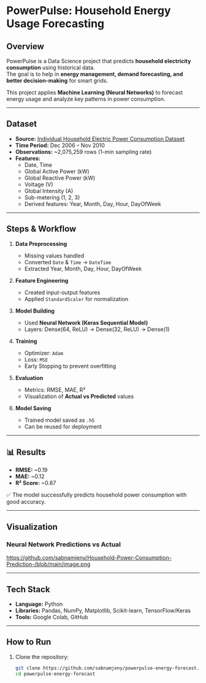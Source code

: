 #  PowerPulse: Household Energy Usage Forecasting

## Overview
PowerPulse is a Data Science project that predicts **household electricity consumption** using historical data.  
The goal is to help in **energy management, demand forecasting, and better decision-making** for smart grids.  

This project applies **Machine Learning (Neural Networks)** to forecast energy usage and analyze key patterns in power consumption.

---

##  Dataset
- **Source:** [Individual Household Electric Power Consumption Dataset](https://archive.ics.uci.edu/ml/datasets/individual+household+electric+power+consumption)  
- **Time Period:** Dec 2006 – Nov 2010  
- **Observations:** ~2,075,259 rows (1-min sampling rate)  
- **Features:**
  - Date, Time  
  - Global Active Power (kW)  
  - Global Reactive Power (kW)  
  - Voltage (V)  
  - Global Intensity (A)  
  - Sub-metering (1, 2, 3)  
  - Derived features: Year, Month, Day, Hour, DayOfWeek  

--------

##  Steps & Workflow
1. **Data Preprocessing**
   - Missing values handled  
   - Converted `Date` & `Time` → `DateTime`  
   - Extracted Year, Month, Day, Hour, DayOfWeek  

2. **Feature Engineering**
   - Created input-output features  
   - Applied `StandardScaler` for normalization  

3. **Model Building**
   - Used **Neural Network (Keras Sequential Model)**  
   - Layers: Dense(64, ReLU) → Dense(32, ReLU) → Dense(1)  

4. **Training**
   - Optimizer: `Adam`  
   - Loss: `MSE`  
   - Early Stopping to prevent overfitting  

5. **Evaluation**
   - Metrics: RMSE, MAE, R²  
   - Visualization of **Actual vs Predicted** values  

6. **Model Saving**
   - Trained model saved as `.h5`  
   - Can be reused for deployment  

---

## 📊 Results

- **RMSE:** ~0.19  
- **MAE:** ~0.12  
- **R² Score:** ~0.87  

✅ The model successfully predicts household power consumption with good accuracy.  

-------

##  Visualization

### Neural Network Predictions vs Actual
https://github.com/sabnamjeny/Household-Power-Consumption-Prediction-/blob/main/image.png

------

##  Tech Stack
- **Language:** Python  
- **Libraries:** Pandas, NumPy, Matplotlib, Scikit-learn, TensorFlow/Keras  
- **Tools:** Google Colab, GitHub  

---

##  How to Run
1. Clone the repository:
   ```bash
   git clone https://github.com/sabnamjeny/powerpulse-energy-forecast.git
   cd powerpulse-energy-forecast
